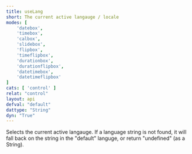 ```yaml
---
title: useLang
short: The current active langauge / locale
modes: [
	'datebox',
	'timebox',
	'calbox',
	'slidebox',
	'flipbox',
	'timeflipbox',
	'durationbox',
	'durationflipbox',
	'datetimebox',
	'datetimeflipbox'
]
cats: [ 'control' ]
relat: "control"
layout: api
defval: "default"
dattype: "String"
dyn: "True"
---
```


Selects the current active langauge.  If a language string is not found, it will fall back on the string in the
"default" languge, or return "undefined" (as a String).

